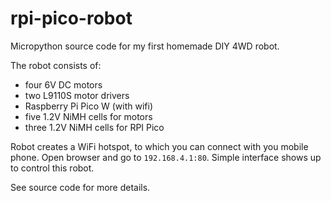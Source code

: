# rpi-pico-robot

Micropython source code for my first homemade DIY 4WD robot.

The robot consists of:
- four 6V DC motors
- two L9110S motor drivers
- Raspberry Pi Pico W (with wifi)
- five 1.2V NiMH cells for motors
- three 1.2V NiMH cells for RPI Pico

Robot creates a WiFi hotspot, to which you can connect with you mobile phone.
Open browser and go to `192.168.4.1:80`. Simple interface shows up to control this robot.

See source code for more details.
